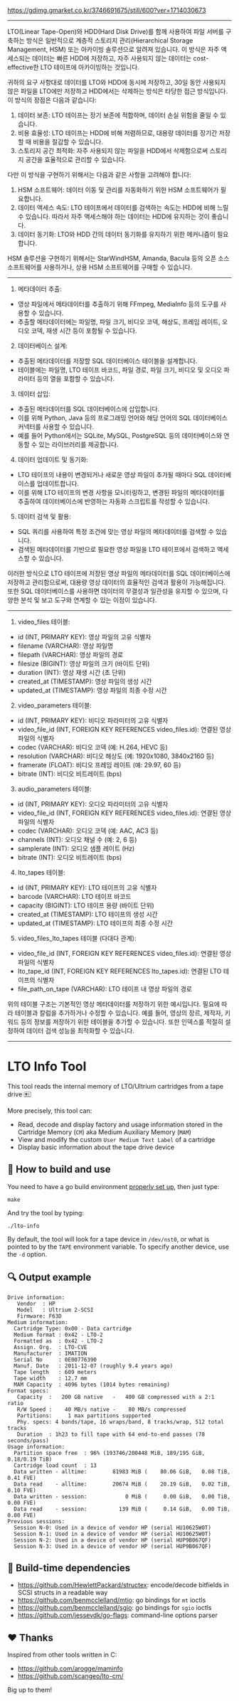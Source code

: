 
https://gdimg.gmarket.co.kr/3746691675/still/600?ver=1714030673

---


LTO(Linear Tape-Open)와 HDD(Hard Disk Drive)를 함께 사용하여 파일 서버를 구축하는 방식은 일반적으로 계층적 스토리지 관리(Hierarchical Storage Management, HSM) 또는 아카이빙 솔루션으로 알려져 있습니다. 이 방식은 자주 액세스되는 데이터는 빠른 HDD에 저장하고, 자주 사용되지 않는 데이터는 cost-effective한 LTO 테이프에 아카이빙하는 것입니다.

귀하의 요구 사항대로 데이터를 LTO와 HDD에 동시에 저장하고, 30일 동안 사용되지 않은 파일을 LTO에만 저장하고 HDD에서는 삭제하는 방식은 타당한 접근 방식입니다. 이 방식의 장점은 다음과 같습니다:

1. 데이터 보존: LTO 테이프는 장기 보존에 적합하며, 데이터 손실 위험을 줄일 수 있습니다.
2. 비용 효율성: LTO 테이프는 HDD에 비해 저렴하므로, 대용량 데이터를 장기간 저장할 때 비용을 절감할 수 있습니다.
3. 스토리지 공간 최적화: 자주 사용되지 않는 파일을 HDD에서 삭제함으로써 스토리지 공간을 효율적으로 관리할 수 있습니다.

다만 이 방식을 구현하기 위해서는 다음과 같은 사항을 고려해야 합니다:

1. HSM 소프트웨어: 데이터 이동 및 관리를 자동화하기 위한 HSM 소프트웨어가 필요합니다.
2. 데이터 액세스 속도: LTO 테이프에서 데이터를 검색하는 속도는 HDD에 비해 느릴 수 있습니다. 따라서 자주 액세스해야 하는 데이터는 HDD에 유지하는 것이 좋습니다.
3. 데이터 동기화: LTO와 HDD 간의 데이터 동기화를 유지하기 위한 메커니즘이 필요합니다.

HSM 솔루션을 구현하기 위해서는 StarWindHSM, Amanda, Bacula 등의 오픈 소스 소프트웨어를 사용하거나, 상용 HSM 소프트웨어를 구매할 수 있습니다.

---


1. 메타데이터 추출:
- 영상 파일에서 메타데이터를 추출하기 위해 FFmpeg, MediaInfo 등의 도구를 사용할 수 있습니다.
- 추출할 메타데이터에는 파일명, 파일 크기, 비디오 코덱, 해상도, 프레임 레이트, 오디오 코덱, 재생 시간 등이 포함될 수 있습니다.

2. 데이터베이스 설계:
- 추출된 메타데이터를 저장할 SQL 데이터베이스 테이블을 설계합니다.
- 테이블에는 파일명, LTO 테이프 바코드, 파일 경로, 파일 크기, 비디오 및 오디오 파라미터 등의 열을 포함할 수 있습니다.

3. 데이터 삽입:
- 추출된 메타데이터를 SQL 데이터베이스에 삽입합니다.
- 이를 위해 Python, Java 등의 프로그래밍 언어와 해당 언어의 SQL 데이터베이스 커넥터를 사용할 수 있습니다.
- 예를 들어 Python에서는 SQLite, MySQL, PostgreSQL 등의 데이터베이스와 연동할 수 있는 라이브러리를 제공합니다.

4. 데이터 업데이트 및 동기화:
- LTO 테이프의 내용이 변경되거나 새로운 영상 파일이 추가될 때마다 SQL 데이터베이스를 업데이트합니다.
- 이를 위해 LTO 테이프의 변경 사항을 모니터링하고, 변경된 파일의 메타데이터를 추출하여 데이터베이스에 반영하는 자동화 스크립트를 작성할 수 있습니다.

5. 데이터 검색 및 활용:
- SQL 쿼리를 사용하여 특정 조건에 맞는 영상 파일의 메타데이터를 검색할 수 있습니다.
- 검색된 메타데이터를 기반으로 필요한 영상 파일을 LTO 테이프에서 검색하고 액세스할 수 있습니다.

이러한 방식으로 LTO 테이프에 저장된 영상 파일의 메타데이터를 SQL 데이터베이스에 저장하고 관리함으로써, 대용량 영상 데이터의 효율적인 검색과 활용이 가능해집니다. 또한 SQL 데이터베이스를 사용하면 데이터의 무결성과 일관성을 유지할 수 있으며, 다양한 분석 및 보고 도구와 연계할 수 있는 이점이 있습니다.


---


1. video_files 테이블:
- id (INT, PRIMARY KEY): 영상 파일의 고유 식별자
- filename (VARCHAR): 영상 파일명
- filepath (VARCHAR): 영상 파일의 경로
- filesize (BIGINT): 영상 파일의 크기 (바이트 단위)
- duration (INT): 영상 재생 시간 (초 단위)
- created_at (TIMESTAMP): 영상 파일의 생성 시간
- updated_at (TIMESTAMP): 영상 파일의 최종 수정 시간

2. video_parameters 테이블:
- id (INT, PRIMARY KEY): 비디오 파라미터의 고유 식별자
- video_file_id (INT, FOREIGN KEY REFERENCES video_files.id): 연결된 영상 파일의 식별자
- codec (VARCHAR): 비디오 코덱 (예: H.264, HEVC 등)
- resolution (VARCHAR): 비디오 해상도 (예: 1920x1080, 3840x2160 등)
- framerate (FLOAT): 비디오 프레임 레이트 (예: 29.97, 60 등)
- bitrate (INT): 비디오 비트레이트 (bps)

3. audio_parameters 테이블:
- id (INT, PRIMARY KEY): 오디오 파라미터의 고유 식별자
- video_file_id (INT, FOREIGN KEY REFERENCES video_files.id): 연결된 영상 파일의 식별자
- codec (VARCHAR): 오디오 코덱 (예: AAC, AC3 등)
- channels (INT): 오디오 채널 수 (예: 2, 6 등)
- samplerate (INT): 오디오 샘플 레이트 (Hz)
- bitrate (INT): 오디오 비트레이트 (bps)

4. lto_tapes 테이블:
- id (INT, PRIMARY KEY): LTO 테이프의 고유 식별자
- barcode (VARCHAR): LTO 테이프 바코드
- capacity (BIGINT): LTO 테이프 용량 (바이트 단위)
- created_at (TIMESTAMP): LTO 테이프의 생성 시간
- updated_at (TIMESTAMP): LTO 테이프의 최종 수정 시간

5. video_files_lto_tapes 테이블 (다대다 관계):
- video_file_id (INT, FOREIGN KEY REFERENCES video_files.id): 연결된 영상 파일의 식별자
- lto_tape_id (INT, FOREIGN KEY REFERENCES lto_tapes.id): 연결된 LTO 테이프의 식별자
- file_path_on_tape (VARCHAR): LTO 테이프 내 영상 파일의 경로

위의 테이블 구조는 기본적인 영상 메타데이터를 저장하기 위한 예시입니다. 필요에 따라 테이블과 칼럼을 추가하거나 수정할 수 있습니다. 예를 들어, 영상의 장르, 제작자, 키워드 등의 정보를 저장하기 위한 테이블을 추가할 수 있습니다. 또한 인덱스를 적절히 설정하여 데이터 검색 성능을 최적화할 수 있습니다.

---

LTO Info Tool
=============

This tool reads the internal memory of LTO/Ultrium cartridges from a tape drive 🖭

More precisely, this tool can:
- Read, decode and display factory and usage information stored in the Cartridge Memory (`CM`) aka Medium Auxiliary Memory (`MAM`)
- View and modify the custom `User Medium Text Label` of a cartridge
- Display basic information about the tape drive device

## :hammer: How to build and use

You need to have a go build environment [properly set up](https://golang.org/doc/install), then just type:

```
make
```

And try the tool by typing:

```
./lto-info
```

By default, the tool will look for a tape device in `/dev/nst0`, or what is pointed to by the `TAPE` environment variable. To specify another device, use the `-d` option.

## :mag: Output example
```
Drive information:
   Vendor  : HP
   Model   : Ultrium 2-SCSI
   Firmware: F63D
Medium information:
  Cartridge Type: 0x00 - Data cartridge
  Medium format : 0x42 - LTO-2
  Formatted as  : 0x42 - LTO-2
  Assign. Org.  : LTO-CVE
  Manufacturer  : IMATION
  Serial No     : 0E00776390
  Manuf. Date   : 2011-12-07 (roughly 9.4 years ago)
  Tape length   : 609 meters
  Tape width    : 12.7 mm
  MAM Capacity  : 4096 bytes (1014 bytes remaining)
Format specs:
   Capacity  :   200 GB native   -   400 GB compressed with a 2:1 ratio
   R/W Speed :    40 MB/s native -    80 MB/s compressed
   Partitions:     1 max partitions supported
   Phy. specs: 4 bands/tape, 16 wraps/band, 8 tracks/wrap, 512 total tracks
   Duration  : 1h23 to fill tape with 64 end-to-end passes (78 seconds/pass)
Usage information:
  Partition space free  : 96% (193746/200448 MiB, 189/195 GiB, 0.18/0.19 TiB)
  Cartridge load count  : 13
  Data written - alltime:        81983 MiB (    80.06 GiB,   0.08 TiB, 0.41 FVE)
  Data read    - alltime:        20674 MiB (    20.19 GiB,   0.02 TiB, 0.10 FVE)
  Data written - session:            0 MiB (     0.00 GiB,   0.00 TiB, 0.00 FVE)
  Data read    - session:          139 MiB (     0.14 GiB,   0.00 TiB, 0.00 FVE)
Previous sessions:
  Session N-0: Used in a device of vendor HP (serial HU10625W0T)
  Session N-1: Used in a device of vendor HP (serial HU10625W0T)
  Session N-2: Used in a device of vendor HP (serial HUP9B067QF)
  Session N-3: Used in a device of vendor HP (serial HUP9B067QF)
```

## :gem: Build-time dependencies

- https://github.com/HewlettPackard/structex: encode/decode bitfields in SCSI structs in a readable way
- https://github.com/benmcclelland/mtio: go bindings for `mt` ioctls
- https://github.com/benmcclelland/sgio: go bindings for `sgio` ioctls
- https://github.com/jessevdk/go-flags: command-line options parser

## :hearts: Thanks

Inspired from other tools written in C:
- https://github.com/arogge/maminfo
- https://github.com/scangeo/lto-cm/

Big up to them!
